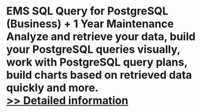 # EMS SQL Query for PostgreSQL (Business) + 1 Year Maintenance<br />Analyze and retrieve your data, build your PostgreSQL queries visually, work with PostgreSQL query plans, build charts based on retrieved data quickly and more.<br />[>> Detailed information](https://secure.shareit.com/shareit/product.html?productid=300067956&affiliateid=200057808)